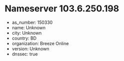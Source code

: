 # Nameserver 103.6.250.198

* as_number: 150330
* name: Unknown
* city: Unknown
* country: BD
* organization: Breeze Online
* version: Unknown
* dnssec: true
